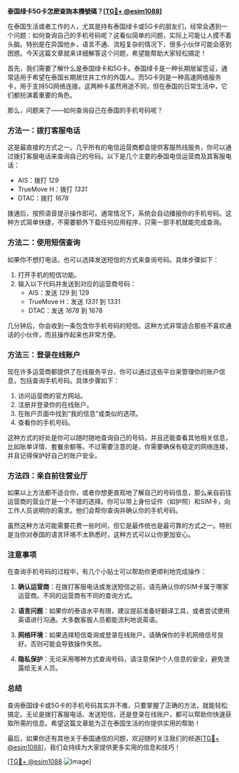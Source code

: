 **泰国绿卡5G卡怎麽查詢本機號碼？[[TG💪+ @esim1088](https://t.me/s/esim1088)]**

在泰国生活或者工作的人，尤其是持有泰国绿卡或5G卡的朋友们，经常会遇到一个问题：如何查询自己的手机号码呢？这看似简单的问题，实际上可能让人摸不着头脑。特别是在异国他乡，语言不通、流程复杂的情况下，很多小伙伴可能会感到困惑。今天这篇文章就来详细解答这个问题，希望能帮助大家轻松搞定！

首先，我们需要了解什么是泰国绿卡和5G卡。泰国绿卡是一种长期居留签证，通常适用于希望在泰国长期居住并工作的外国人。而5G卡则是一种高速网络服务卡，用于支持5G网络连接。这两种卡虽然用途不同，但在泰国的日常生活中，它们都扮演着重要的角色。

那么，问题来了——如何查询自己在泰国的手机号码呢？

### 方法一：拨打客服电话

这是最直接的方式之一。几乎所有的电信运营商都会提供客服热线服务，你可以通过拨打客服电话来查询自己的号码。以下是几个主要的泰国电信运营商及其客服电话：

- AIS：拨打 *129*
- TrueMove H：拨打 *1331*
- DTAC：拨打 *1678*

拨通后，按照语音提示操作即可。通常情况下，系统会自动播报你的手机号码。这种方式简单快捷，不需要额外下载任何应用程序，只需一部手机就能完成查询。

### 方法二：使用短信查询

如果你不想打电话，也可以选择发送短信的方式来查询号码。具体步骤如下：

1. 打开手机的短信功能。
2. 输入以下代码并发送到对应的运营商号码：
   - AIS：发送 *129* 到 129
   - TrueMove H：发送 *1331* 到 1331
   - DTAC：发送 *1678* 到 1678

几分钟后，你会收到一条包含你手机号码的短信。这种方式非常适合那些不喜欢通话的小伙伴，而且操作起来也非常方便。

### 方法三：登录在线账户

现在许多运营商都提供了在线服务平台，你可以通过这些平台来管理你的账户信息，包括查询手机号码。具体步骤如下：

1. 访问运营商的官方网站。
2. 注册并登录你的在线账户。
3. 在账户页面中找到“我的信息”或类似的选项。
4. 查看你的手机号码。

这种方式的好处是你可以随时随地查询自己的号码，并且还能查看其他相关信息，比如账单详情、套餐余额等。不过需要注意的是，你需要确保有稳定的网络连接，并且记得保护好自己的账户安全。

### 方法四：亲自前往营业厅

如果以上方法都不适合你，或者你想更直观地了解自己的号码信息，那么亲自前往运营商的营业厅是一个不错的选择。你可以带上身份证件（如护照）和SIM卡，向工作人员说明你的需求。他们会帮你查询并确认你的手机号码。

虽然这种方法可能需要花费一些时间，但它是最传统也是最可靠的方式之一。特别是当你对泰国的语言环境不太熟悉时，这种方式可以让你更加安心。

### 注意事项

在查询手机号码的过程中，有几个小贴士可以帮助你更顺利地完成操作：

1. **确认运营商**：在拨打客服电话或发送短信之前，请先确认你的SIM卡属于哪家运营商。不同的运营商有不同的查询方式。
   
2. **语言问题**：如果你的泰语水平有限，建议提前准备好翻译工具，或者尝试使用英语进行沟通。大多数客服人员都能流利地说英语。

3. **网络环境**：如果选择短信查询或登录在线账户，请确保你的手机网络信号良好。否则可能会导致操作失败。

4. **隐私保护**：无论采用哪种方式查询号码，请注意保护个人信息的安全，避免泄露给无关人员。

### 总结

查询泰国绿卡或5G卡的手机号码其实并不难，只要掌握了正确的方法，就能轻松搞定。无论是拨打客服电话、发送短信，还是登录在线账户，都可以帮助你快速获取所需的信息。希望这篇文章能为正在泰国生活的你提供实用的帮助！

最后，如果你还有其他关于泰国通信的问题，欢迎随时关注我们的频道[[TG💪+ @esim1088](https://t.me/s/esim1088)]，我们会持续为大家提供更多实用的信息和技巧！ 

[[TG💪+ @esim1088](https://t.me/s/esim1088) ![Image](https://i.postimg.cc/4NQfJmqS/Snipaste-2025-05-13-00-14-12.png)]